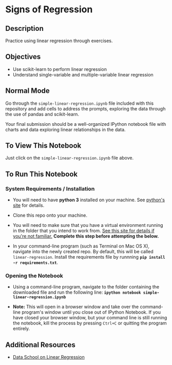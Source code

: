 # Signs of Regression

## Description

Practice using linear regression through exercises.

## Objectives

* Use scikit-learn to perform linear regression
* Understand single-variable and multiple-variable linear regression

## Normal Mode

Go through the `simple-linear-regression.ipynb` file included with this repository and add cells to address the prompts, exploring the data through the use of pandas and scikit-learn.

Your final submission should be a well-organized IPython notebook file with charts and data exploring linear relationships in the data.

<!-- ## Hard Mode

Find another source of data that you suspect may have a single- or multiple-linear relationship, attempt to find a best fit model for the data, and report your findings, showing chart(s) as necessary -->

## To View This Notebook
Just click on the `simple-linear-regression.ipynb` file above.

## To Run This Notebook
### System Requirements / Installation

* You will need to have **python&nbsp;3** installed on your machine. See [python's site](https://www.python.org/) for details.

* Clone this repo onto your machine.

* You will need to make sure that you have a virtual environment running in the folder that you intend to work from. [See this site for details if you're not familiar.](http://docs.python-guide.org/en/latest/dev/virtualenvs/) **Complete this step before attempting the below.**

* In your command-line program (such as Terminal on Mac&nbsp;OS&nbsp;X), navigate into the newly created repo. By default, this will be called `linear-regression`. Install the requirements file by runnning **`pip install -r requirements.txt`**.

### Opening the Notebook
* Using a command-line program, navigate to the folder containing the downloaded file and run the following line: **`ipython notebook simple-linear-regression.ipynb`**

* **Note:** This will open in a browser window and take over the command-line program's window until you close out of IPython Notebook. If you have closed your browser window, but your command line is still running the notebook, kill the process by pressing `Ctrl+C` or quitting the program entirely.

## Additional Resources

* [Data School on Linear Regression](http://www.dataschool.io/linear-regression-in-python/)
